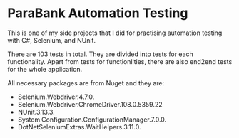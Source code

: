 # ParaBank Automation Testing

This is one of my side projects that I did for practising automation testing with C#, Selenium, and NUnit. 

There are 103 tests in total. They are divided into tests for each functionality. Apart from tests for functionlities, there are also end2end tests for the whole application.

All necessary packages are from Nuget and they are:
  
  - Selenium.Webdriver.4.7.0.
  - Selenium.Webdriver.ChromeDriver.108.0.5359.22
  - NUnit.3.13.3.
  - System.Configuration.ConfigurationManager.7.0.0.
  - DotNetSeleniumExtras.WaitHelpers.3.11.0.
